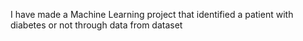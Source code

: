 I have made a Machine Learning project that identified a patient with diabetes or not through data from dataset
